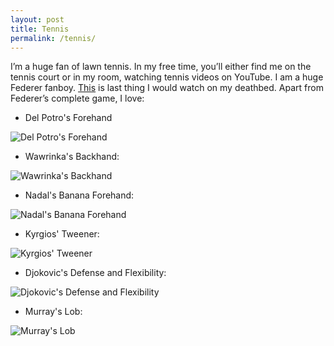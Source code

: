```yaml
---
layout: post
title: Tennis
permalink: /tennis/
---
```


I’m a huge fan of lawn tennis. In my free time, you’ll either find me on the tennis court or in my room, watching tennis videos on YouTube. 
I am a huge Federer fanboy. [This](https://www.youtube.com/watch?v=cDv6uCyq8OE) is last thing I would watch on my deathbed.
Apart from Federer’s complete game, I love:

* Del Potro's Forehand

![Del Potro's Forehand]({{site.url}}/gifs/delpo.gif)

* Wawrinka's Backhand:

![Wawrinka's Backhand]({{site.url}}/gifs/wawrinka.gif)

* Nadal's Banana Forehand:

![Nadal's Banana Forehand]({{site.url}}/gifs/nadal.gif)

* Kyrgios' Tweener:

![Kyrgios' Tweener]({{site.url}}/gifs/kyrgios.gif)

* Djokovic's Defense and Flexibility:

![Djokovic's Defense and Flexibility]({{site.url}}/gifs/djokovic.gif)

* Murray's Lob:

![Murray's Lob]({{site.url}}/gifs/murray.gif)